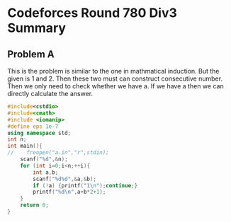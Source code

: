 # Codeforces Round 780 Div3 Summary

## Problem A
This is the problem is similar to the one in mathmatical induction. But the given is 1 and 2. Then these two must can construct consecutive number. Then we only need to check whether we have a. If we have a then we can directly calculate the answer.

```cpp
#include<cstdio>
#include<cmath>
#include <iomanip>
#define eps 1e-7
using namespace std;
int n;
int main(){
//    freopen("a.in","r",stdin);
    scanf("%d",&n);
    for (int i=0;i<n;++i){
        int a,b;
        scanf("%d%d",&a,&b);
        if (!a) {printf("1\n");continue;}
        printf("%d\n",a+b*2+1);
    }
    return 0;
}
```
